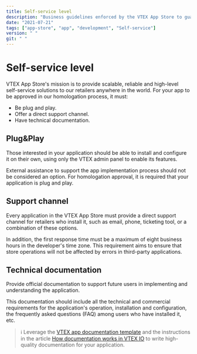 ```yaml
---
title: Self-service level
description: "Business guidelines enforced by the VTEX App Store to guarantee a baseline standard of quality, viability and usability for all apps available for VTEX stores."
date: "2021-07-21"
tags: ["app-store", "app", "development", "Self-service"]
version: " "
git: " "
---
```


# Self-service level

VTEX App Store's mission is to provide scalable, reliable and high-level self-service solutions to our retailers anywhere in the world.
For your app to be approved in our homologation process, it must:
- Be plug and play.
- Offer a direct support channel.
- Have technical documentation.

## Plug&Play
Those interested in your application should be able to install and configure it on their own, using only the VTEX admin panel to enable its features.

External assistance to support the app implementation process should not be considered an option. For homologation approval, it is required that your application is plug and play. 

## Support channel
Every application in the VTEX App Store must provide a direct support channel for retailers who install it, such as email, phone, ticketing tool, or a combination of these options. 

In addition, the first response time must be a maximum of eight business hours in the developer's time zone. This requirement aims to ensure that store operations will not be affected by errors in third-party applications.

## Technical documentation 
Provide official documentation to support future users in implementing and understanding the application. 

This documentation should include all the technical and commercial requirements for the application's operation, installation and configuration, the frequently asked questions (FAQ) among users who have installed it, etc.

> ℹ️ Leverage the [VTEX app documentation template](https://github.com/vtex-apps/react-app-template) and the instructions in the article [How documentation works in VTEX IO](https://vtex.io/docs/app/vtex.io-documentation@0.70.0/) to write high-quality documentation for your application.
